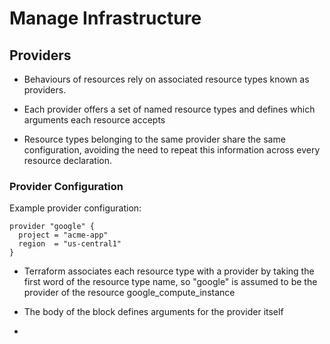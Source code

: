 # Manage Infrastructure

## Providers
- Behaviours of resources rely on associated resource types known as providers.

- Each provider offers a set of named resource types and defines which arguments each resource accepts

- Resource types belonging to the same provider share the same configuration, avoiding the need to repeat this information across every resource declaration.

### Provider Configuration
Example provider configuration:

```
provider "google" {
  project = "acme-app"
  region  = "us-central1"
}
```

- Terraform associates each resource type with a provider by taking the first word of the resource type name, so "google" is assumed to be the provider of the resource google_compute_instance

- The body of the block defines arguments for the provider itself

- 